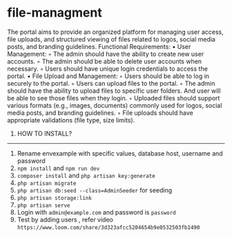 # file-managment
 
The portal aims to provide an organized platform for managing user access, file uploads, and structured viewing of files related to logos, social media posts, and branding guidelines.
Functional Requirements:
    • User Management:
        ◦ The admin should have the ability to create new user accounts.
        ◦ The admin should be able to delete user accounts when necessary.
        ◦ Users should have unique login credentials to access the portal.
    • File Upload and Management:
        ◦ Users should be able to log in securely to the portal.
        ◦ Users can upload files to the portal.
        ◦ The admin should have the ability to upload files to specific user folders. And user will be able to see those files when they login. 
        ◦ Uploaded files should support various formats (e.g., images, documents) commonly used for logos, social media posts, and branding guidelines.
        ◦ File uploads should have appropriate validations (file type, size limits).

1. HOW TO INSTALL?
----------------------------------------------------------------------------------------
1. Rename envexample with specific values, database host, username and password
2. `npm install` and `npm run dev`
3. `composer install` and `php artisan key:generate`
3. `php artisan migrate`
4. `php artisan db:seed --class=AdminSeeder` for seeding
5. `php artisan storage:link`
6. `php artisan serve`
7. Login with `admin@example.com` and password is `password`
8. Test by adding users , refer video `https://www.loom.com/share/3d323afcc5204654b9e0532503fb1490`

